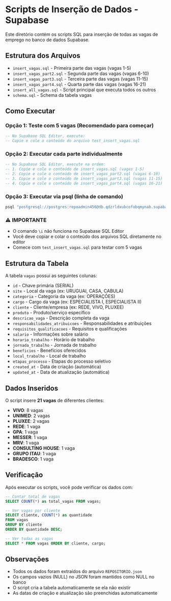 # Scripts de Inserção de Dados - Supabase

Este diretório contém os scripts SQL para inserção de todas as vagas de emprego no banco de dados Supabase.

## Estrutura dos Arquivos

- `insert_vagas.sql` - Primeira parte das vagas (vagas 1-5)
- `insert_vagas_part2.sql` - Segunda parte das vagas (vagas 6-10)
- `insert_vagas_part3.sql` - Terceira parte das vagas (vagas 11-15)
- `insert_vagas_part4.sql` - Quarta parte das vagas (vagas 16-21)
- `insert_all_vagas.sql` - Script principal que executa todos os outros
- `schema.sql` - Schema da tabela vagas

## Como Executar

### Opção 1: Teste com 5 vagas (Recomendado para começar)
```sql
-- No Supabase SQL Editor, execute:
-- Copie e cole o conteúdo do arquivo test_insert_vagas.sql
```

### Opção 2: Executar cada parte individualmente
```sql
-- No Supabase SQL Editor, execute na ordem:
-- 1. Copie e cole o conteúdo de insert_vagas.sql (vagas 1-5)
-- 2. Copie e cole o conteúdo de insert_vagas_part2.sql (vagas 6-10)
-- 3. Copie e cole o conteúdo de insert_vagas_part3.sql (vagas 11-15)
-- 4. Copie e cole o conteúdo de insert_vagas_part4.sql (vagas 16-21)
```

### Opção 3: Executar via psql (linha de comando)
```bash
psql "postgresql://postgres:repoadmin456@db.qdzrldxubcofobqmynab.supabase.co:5432/postgres" -f test_insert_vagas.sql
```

### ⚠️ IMPORTANTE
- O comando `\i` não funciona no Supabase SQL Editor
- Você deve copiar e colar o conteúdo dos arquivos SQL diretamente no editor
- Comece com `test_insert_vagas.sql` para testar com 5 vagas

## Estrutura da Tabela

A tabela `vagas` possui as seguintes colunas:

- `id` - Chave primária (SERIAL)
- `site` - Local da vaga (ex: URUGUAI, CASA, CABULA)
- `categoria` - Categoria da vaga (ex: OPERAÇÕES)
- `cargo` - Cargo da vaga (ex: ESPECIALISTA I, ESPECIALISTA II)
- `cliente` - Cliente/empresa (ex: REDE, VIVO, PLUXEE)
- `produto` - Produto/serviço específico
- `descricao_vaga` - Descrição completa da vaga
- `responsabilidades_atribuicoes` - Responsabilidades e atribuições
- `requisitos_qualificacoes` - Requisitos e qualificações
- `salario` - Informações sobre salário
- `horario_trabalho` - Horário de trabalho
- `jornada_trabalho` - Jornada de trabalho
- `beneficios` - Benefícios oferecidos
- `local_trabalho` - Local de trabalho
- `etapas_processo` - Etapas do processo seletivo
- `created_at` - Data de criação (automática)
- `updated_at` - Data de atualização (automática)

## Dados Inseridos

O script insere **21 vagas** de diferentes clientes:

- **VIVO**: 8 vagas
- **UNIMED**: 2 vagas
- **PLUXEE**: 2 vagas
- **REDE**: 1 vaga
- **GPA**: 1 vaga
- **MESSER**: 1 vaga
- **MRV**: 1 vaga
- **CONSULTING HOUSE**: 1 vaga
- **GRUPO ITAU**: 1 vaga
- **BRADESCO**: 1 vaga

## Verificação

Após executar os scripts, você pode verificar os dados com:

```sql
-- Contar total de vagas
SELECT COUNT(*) as total_vagas FROM vagas;

-- Ver vagas por cliente
SELECT cliente, COUNT(*) as quantidade 
FROM vagas 
GROUP BY cliente 
ORDER BY quantidade DESC;

-- Ver todas as vagas
SELECT * FROM vagas ORDER BY cliente, cargo;
```

## Observações

- Todos os dados foram extraídos do arquivo `REPOSITORIO.json`
- Os campos vazios (NULL) no JSON foram mantidos como NULL no banco
- O script cria a tabela automaticamente se ela não existir
- As datas de criação e atualização são preenchidas automaticamente
